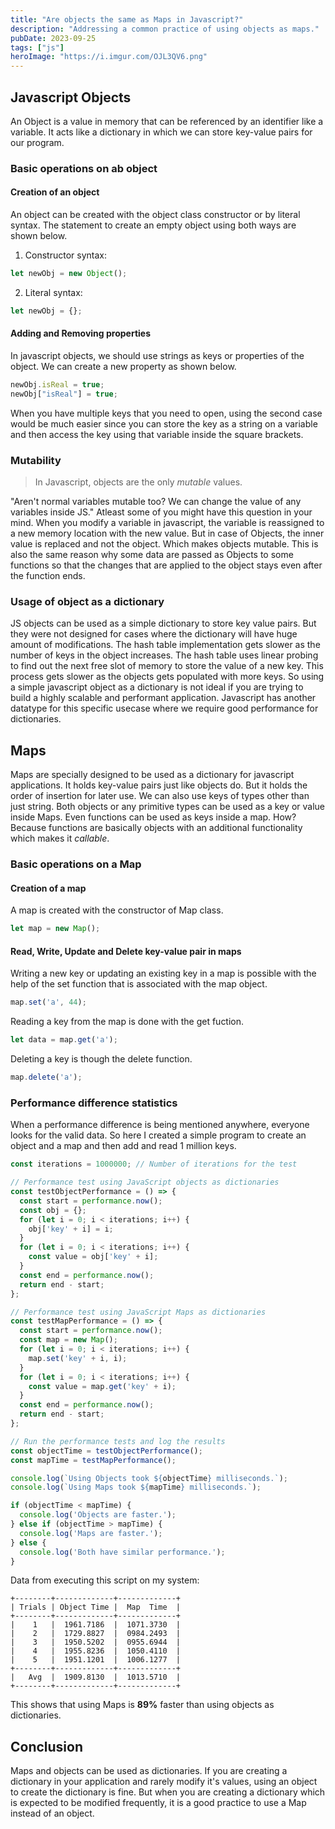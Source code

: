 ```yaml
---
title: "Are objects the same as Maps in Javascript?"
description: "Addressing a common practice of using objects as maps."
pubDate: 2023-09-25
tags: ["js"]
heroImage: "https://i.imgur.com/OJL3QV6.png"
---
```

## Javascript Objects
An Object is a value in memory that can be referenced by an identifier like a variable.
It acts like a dictionary in which we can store key-value pairs for our program.

### Basic operations on ab object

#### Creation of an object
An object can be created with the object class constructor or by literal syntax.
The statement to create an empty object using both ways are shown below.

1. Constructor syntax: 
```javascript 
let newObj = new Object();
```
2. Literal syntax: 
```javascript
let newObj = {};
```

#### Adding and Removing properties
In javascript objects, we should use strings as keys or properties of the object. We can create
a new property as shown below.
```javascript
newObj.isReal = true;
newObj["isReal"] = true;
```
When you have multiple keys that you need to open, using the second case would be much easier 
since you can store the key as a string on a variable and then access the key using that variable inside
the square brackets.

### Mutability
> In Javascript, objects are the only _mutable_ values.

"Aren't normal variables mutable too? We can change the value of any variables inside JS."
Atleast some of you might have this question in your mind. When you modify a variable in 
javascript, the variable is reassigned to a new memory location with the new value.
But in case of Objects, the inner value is replaced and not the object. Which makes objects mutable.
This is also the same reason why some data are passed as Objects to some functions so that the
changes that are applied to the object stays even after the function ends.

### Usage of object as a dictionary
JS objects can be used as a simple dictionary to store key value pairs. But they
were not designed for cases where the dictionary will have huge amount of modifications.
The hash table implementation gets slower as the number of keys in the object increases.
The hash table uses linear probing to find out the next free slot of memory to 
store the value of a new key. This process gets slower as the objects gets populated
with more keys.
So using a simple javascript object as a dictionary is not ideal if you are trying to build
a highly scalable and performant application. Javascript has another datatype for 
this specific usecase where we require good performance for dictionaries.

## Maps
Maps are specially designed to be used as a dictionary for javascript applications.
It holds key-value pairs just like objects do. But it holds the order of insertion
for later use. We can also use keys of types other than just string. Both objects or
any primitive types can be used as a key or value inside Maps. Even functions can be used as keys
inside a map. How? Because functions are basically objects with an additional functionality which
makes it _callable_.

### Basic operations on a Map

#### Creation of a map
A map is created with the constructor of Map class.
```javascript
let map = new Map();
```
#### Read, Write, Update and Delete key-value pair in maps
Writing a new key or updating an existing key in a map is possible with the help of the
set function that is associated with the map object.
```javascript
map.set('a', 44);
```
Reading a key from the map is done with the get fuction.
```javascript
let data = map.get('a');
```
Deleting a key is though the delete function.
```javascript
map.delete('a');
```

### Performance difference statistics
When a performance difference is being mentioned anywhere, everyone looks for the valid data.
So here I created a simple program to create an object and a map and then add and read 1 million keys.

```javascript
const iterations = 1000000; // Number of iterations for the test

// Performance test using JavaScript objects as dictionaries
const testObjectPerformance = () => {
  const start = performance.now();
  const obj = {};
  for (let i = 0; i < iterations; i++) {
    obj['key' + i] = i;
  }
  for (let i = 0; i < iterations; i++) {
    const value = obj['key' + i];
  }
  const end = performance.now();
  return end - start;
};

// Performance test using JavaScript Maps as dictionaries
const testMapPerformance = () => {
  const start = performance.now();
  const map = new Map();
  for (let i = 0; i < iterations; i++) {
    map.set('key' + i, i);
  }
  for (let i = 0; i < iterations; i++) {
    const value = map.get('key' + i);
  }
  const end = performance.now();
  return end - start;
};

// Run the performance tests and log the results
const objectTime = testObjectPerformance();
const mapTime = testMapPerformance();

console.log(`Using Objects took ${objectTime} milliseconds.`);
console.log(`Using Maps took ${mapTime} milliseconds.`);

if (objectTime < mapTime) {
  console.log('Objects are faster.');
} else if (objectTime > mapTime) {
  console.log('Maps are faster.');
} else {
  console.log('Both have similar performance.');
}
```

Data from executing this script on my system:
```plaintext
+--------+-------------+-------------+
| Trials | Object Time |  Map  Time  |
+--------+-------------+-------------+
|    1   |  1961.7186  |  1071.3730  |
|    2   |  1729.8827  |  0984.2493  |
|    3   |  1950.5202  |  0955.6944  |
|    4   |  1955.8236  |  1050.4110  |
|    5   |  1951.1201  |  1006.1277  |
+--------+-------------+-------------+
|   Avg  |  1909.8130  |  1013.5710  |
+--------+-------------+-------------+
```

This shows that using Maps is **89%** faster than using objects as dictionaries.

## Conclusion
Maps and objects can be used as dictionaries. If you are creating a dictionary in your application
and rarely modify it's values, using an object to create the dictionary is fine. But when you are
creating a dictionary which is expected to be modified frequently, it is a good practice to use a Map
instead of an object.

